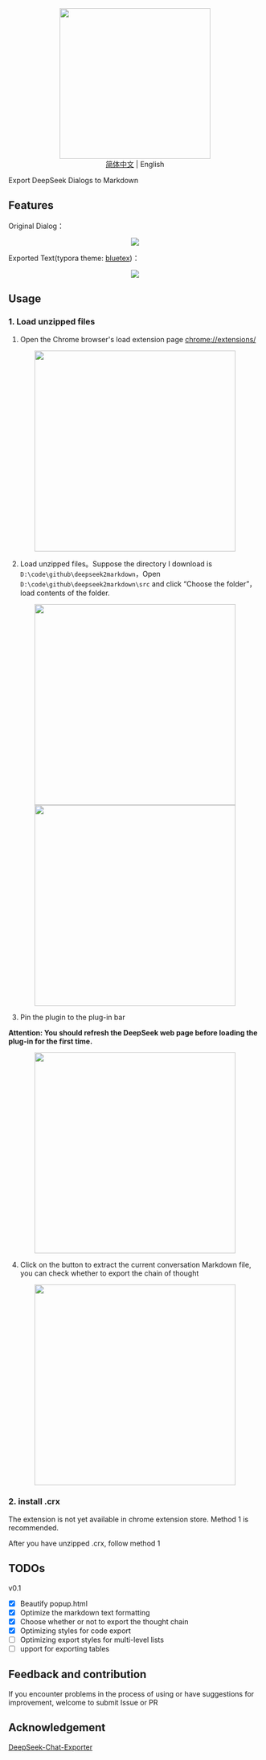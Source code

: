 <div align=center>
<img src="./doc/pic.png" width="300" height="300" />
</div>

<div align=center>
<a href="./README.md">简体中文</a> | English
</div>

Export DeepSeek Dialogs to Markdown

## Features

Original Dialog：

<div align=center>
<img src="./doc/example-deepseek.png"/>
</div>

Exported Text(typora theme: [bluetex](https://github.com/DaYangtuo247/typora-blueTex-theme))：

<div align=center>
<img src="./doc/example-markdown.png"/>
</div>

## Usage

### 1. Load unzipped files

1. Open the Chrome browser's load extension page [chrome://extensions/](chrome://extensions/)

<div align=center>
<img src="./doc/step1.png" width="400"/>
</div>

2. Load unzipped files。Suppose the directory I download is `D:\code\github\deepseek2markdown`，Open `D:\code\github\deepseek2markdown\src` and click “Choose the folder”，load contents of the folder.

<div align=center>
<img src="./doc/step2.png" width="400"/>
</div>

<div align=center>
<img src="./doc/step3.png" width="400" />
</div>

3. Pin the plugin to the plug-in bar

**Attention: You should refresh the DeepSeek web page before loading the plug-in for the first time.**

<div align=center>
<img src="./doc/step4.png" width="400" />
</div>

4. Click on the button to extract the current conversation Markdown file, you can check whether to export the chain of thought

<div align=center>
<img src="./doc/step5.png" width="400" />
</div>


### 2. install .crx

The extension is not yet available in chrome extension store. Method 1 is recommended.

After you have unzipped .crx, follow method 1

## TODOs

v0.1

- [x] Beautify popup.html
- [x] Optimize the markdown text formatting
- [x] Choose whether or not to export the thought chain
- [x] Optimizing styles for code export
- [ ] Optimizing export styles for multi-level lists
- [ ] upport for exporting tables

## Feedback and contribution

If you encounter problems in the process of using or have suggestions for improvement, welcome to submit Issue or PR

## Acknowledgement

[DeepSeek-Chat-Exporter](https://github.com/blueberrycongee/DeepSeek-Chat-Exporter)

